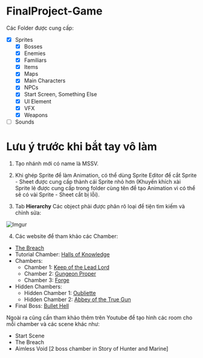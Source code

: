 # FinalProject-Game
Các Folder được cung cấp:
- [x] Sprites
  - [x] Bosses
  - [x] Enemies
  - [x] Familiars
  - [x] Items
  - [x] Maps
  - [x] Main Characters
  - [x] NPCs
  - [x] Start Screen, Something Else
  - [x] UI Element
  - [x] VFX
  - [x] Weapons
- [ ] Sounds

# Lưu ý trước khi bắt tay vô làm
1. Tạo nhánh mới có name là MSSV.

2. Khi ghép Sprite để làm Animation, có thể dùng Sprite Editor để cắt Sprite - Sheet được cung cấp thành cái Sprite nhỏ hơn (Khuyến khích xài Sprite lẻ được cung cấp trong folder cùng tên để tạo Animation vì có thể sẽ có vài Sprite - Sheet cắt bị lỗi).

3. Tab **Hierarchy** Các object phải được phân rõ loại để tiện tìm kiếm và chỉnh sửa:

![Imgur](https://i.imgur.com/YLScKYR.png)

4. Các website để tham khảo các Chamber:
- [The Breach](https://enterthegungeon.fandom.com/wiki/The_Breach?so=search)
- Tutorial Chamber: [Halls of Knowledge](https://enterthegungeon.fandom.com/wiki/Halls_of_Knowledge)
- Chambers:
  - Chamber 1: [Keep of the Lead Lord](https://enterthegungeon.fandom.com/wiki/Keep_of_the_Lead_Lord)
  - Chamber 2: [Gungeon Proper](https://enterthegungeon.fandom.com/wiki/Gungeon_Proper)
  - Chamber 3: [Forge](https://enterthegungeon.fandom.com/wiki/Forge)
- Hidden Chambers:
  - Hidden Chamber 1: [Oubliette](https://enterthegungeon.fandom.com/wiki/Oubliette)
  - Hidden Chamber 2: [Abbey of the True Gun](https://enterthegungeon.fandom.com/wiki/Abbey_of_the_True_Gun)
- Final Boss: [Bullet Hell](https://enterthegungeon.fandom.com/wiki/Bullet_Hell)

Ngoài ra cũng cần tham khảo thêm trên Youtube để tạo hình các room cho mỗi chamber và các scene khác như:

- Start Scene
- The Breach
- Aimless Void [2 boss chamber in Story of Hunter and Marine]

